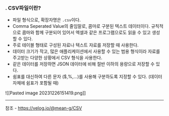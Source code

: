 ### . CSV파일이란?

- 파일 형식으로, 확장자명은 `.csv`이다.
- Comma Seperated Value의 줄임말로, 콤마로 구분된 텍스트 데이터이다. 규칙적으로 콤마와 함께 구분되어 있어서 엑셀과 같은 프로그램으로도 읽을 수 있고 생성할 수 있다.
- 주로 테이블 형태로 구성된 자료나 텍스트 자료를 저장할 때 사용한다.
- 데이터 크기가 작고, 많은 애플리케이션에서 사용할 수 있는 범용 형식이라 자료를 주고받는 다양한 상황에서 CSV 형식을 사용한다.
- 같은 데이터를 저장하면 JSON 데이터에 비해 절반 이하의 용량으로 저장할 수 있다.
- 쉼표를 대신하여 다른 문자 ($,%,…)를 사용해 구분하도록 지정할 수 있다. (데이터 자체에 쉼표가 포함될 때)

![[Pasted image 20231226151419.png]]











---
참조 -  https://velog.io/@mean-g/CSV
